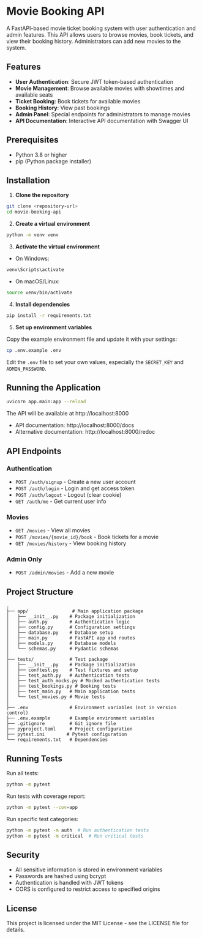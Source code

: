 # Movie Booking API

A FastAPI-based movie ticket booking system with user authentication and admin features. This API allows users to browse movies, book tickets, and view their booking history. Administrators can add new movies to the system.

## Features

- **User Authentication**: Secure JWT token-based authentication
- **Movie Management**: Browse available movies with showtimes and available seats
- **Ticket Booking**: Book tickets for available movies
- **Booking History**: View past bookings
- **Admin Panel**: Special endpoints for administrators to manage movies
- **API Documentation**: Interactive API documentation with Swagger UI

## Prerequisites

- Python 3.8 or higher
- pip (Python package installer)

## Installation

1. **Clone the repository**

```bash
git clone <repository-url>
cd movie-booking-api
```

2. **Create a virtual environment**

```bash
python -m venv venv
```

3. **Activate the virtual environment**

- On Windows:
```bash
venv\Scripts\activate
```

- On macOS/Linux:
```bash
source venv/bin/activate
```

4. **Install dependencies**

```bash
pip install -r requirements.txt
```

5. **Set up environment variables**

Copy the example environment file and update it with your settings:

```bash
cp .env.example .env
```

Edit the `.env` file to set your own values, especially the `SECRET_KEY` and `ADMIN_PASSWORD`.

## Running the Application

```bash
uvicorn app.main:app --reload
```

The API will be available at http://localhost:8000

- API documentation: http://localhost:8000/docs
- Alternative documentation: http://localhost:8000/redoc

## API Endpoints

### Authentication
- `POST /auth/signup` - Create a new user account
- `POST /auth/login` - Login and get access token
- `POST /auth/logout` - Logout (clear cookie)
- `GET /auth/me` - Get current user info

### Movies
- `GET /movies` - View all movies
- `POST /movies/{movie_id}/book` - Book tickets for a movie
- `GET /movies/history` - View booking history

### Admin Only
- `POST /admin/movies` - Add a new movie

## Project Structure

```
.
├── app/                # Main application package
│   ├── __init__.py    # Package initialization
│   ├── auth.py        # Authentication logic
│   ├── config.py      # Configuration settings
│   ├── database.py    # Database setup
│   ├── main.py        # FastAPI app and routes
│   ├── models.py      # Database models
│   └── schemas.py     # Pydantic schemas
│
├── tests/             # Test package
│   ├── __init__.py    # Package initialization
│   ├── conftest.py    # Test fixtures and setup
│   ├── test_auth.py   # Authentication tests
│   ├── test_auth_mocks.py # Mocked authentication tests
│   ├── test_bookings.py # Booking tests
│   ├── test_main.py   # Main application tests
│   └── test_movies.py # Movie tests
│
├── .env               # Environment variables (not in version control)
├── .env.example       # Example environment variables
├── .gitignore         # Git ignore file
├── pyproject.toml     # Project configuration
├── pytest.ini        # Pytest configuration
└── requirements.txt   # Dependencies
```

## Running Tests

Run all tests:

```bash
python -m pytest
```

Run tests with coverage report:

```bash
python -m pytest --cov=app
```

Run specific test categories:

```bash
python -m pytest -m auth  # Run authentication tests
python -m pytest -m critical  # Run critical tests
```

## Security

- All sensitive information is stored in environment variables
- Passwords are hashed using bcrypt
- Authentication is handled with JWT tokens
- CORS is configured to restrict access to specified origins

## License

This project is licensed under the MIT License - see the LICENSE file for details.
